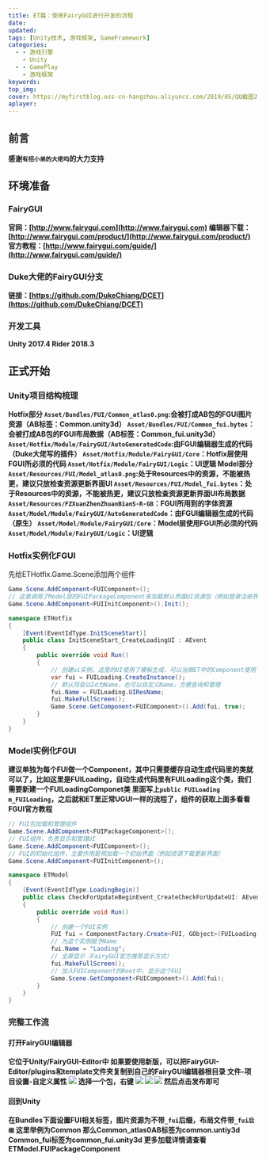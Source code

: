 ```yaml
---
title: ET篇：使用FairyGUI进行开发的流程
date:
updated:
tags: [Unity技术, 游戏框架, GameFramework]
categories:
  - - 游戏引擎
    - Unity
  - - GamePlay
    - 游戏框架
keywords:
top_img:
cover: https://myfirstblog.oss-cn-hangzhou.aliyuncs.com/2019/05/QQ截图20190501110327.png
aplayer:
---
```

<meta name="referrer" content="no-referrer" />

## 前言
**感谢`有招小弟的大佬吗`的大力支持**

## 环境准备

### FairyGUI

**官网：[http://www.fairygui.com](http://www.fairygui.com)
编辑器下载：[http://www.fairygui.com/product/](http://www.fairygui.com/product/)
官方教程：[http://www.fairygui.com/guide/](http://www.fairygui.com/guide/)**

### Duke大佬的FairyGUI分支

**链接：[https://github.com/DukeChiang/DCET](https://github.com/DukeChiang/DCET)**

### 开发工具

**Unity 2017.4
Rider 2018.3**

## 正式开始

### Unity项目结构梳理
**Hotfix部分
`Asset/Bundles/FUI/Common_atlas0.png`:会被打成AB包的FGUI图片资源（AB标签：Common.unity3d）
`Asset/Bundles/FUI/Common_fui.bytes`：会被打成AB包的FGUI布局数据（AB标签：Common_fui.unity3d）
`Asset/Hotfix/Module/FairyGUI/AutoGeneratedCode`:由FGUI编辑器生成的代码（Duke大佬写的插件）
`Asset/Hotfix/Module/FairyGUI/Core`：Hotfix层使用FGUI所必须的代码
`Asset/Hotfix/Module/FairyGUI/Logic`：UI逻辑
Model部分
`Asset/Resources/FUI/Model_atlas0.png`:处于Resources中的资源，不能被热更，建议只放检查资源更新界面UI
`Asset/Resources/FUI/Model_fui.bytes`：处于Resources中的资源，不能被热更，建议只放检查资源更新界面UI布局数据
`Asset/Resources/FZXuanZhenZhuanBianS-R-GB`：FGUI所用到的字体资源
`Asset/Model/Module/FairyGUI/AutoGeneratedCode`：由FGUI编辑器生成的代码（原生）
`Asset/Model/Module/FairyGUI/Core`：Model层使用FGUI所必须的代码
`Asset/Model/Module/FairyGUI/Logic`：UI逻辑**

### Hotfix实例化FGUI

先给ETHotfix.Game.Scene添加两个组件
```csharp
Game.Scene.AddComponent<FUIComponent>();
// 这里调用了Model层的FUIPackageComponent来加载默认界面UI资源包（例如登录注册界面）
Game.Scene.AddComponent<FUIInitComponent>().Init();
```

```csharp
namespace ETHotfix
{
    [Event(EventIdType.InitSceneStart)]
	public class InitSceneStart_CreateLoadingUI : AEvent
	{
        public override void Run()
        {
			// 创建ui实例，这里的UI使用了模板生成，可以当做ET中的Component使用
            var fui = FUILoading.CreateInstance();
            // 默认将会以Id为Name，也可以自定义Name，方便查询和管理
            fui.Name = FUILoading.UIResName;
            fui.MakeFullScreen();
            Game.Scene.GetComponent<FUIComponent>().Add(fui, true);
        }
    }
}
```
### Model实例化FGUI
**建议单独为每个FUI做一个Component，其中只需要缓存自动生成代码里的类就可以了，比如这里是FUILoading，自动生成代码里有FUILoading这个类，我们需要新建一个FUILoadingComponet类
里面写上`public FUILoading m_FUILoading`，之后就和ET里正常UGUI一样的流程了，组件的获取上面多看看FGUI官方教程**
```csharp
// FUI包加载和管理组件
Game.Scene.AddComponent<FUIPackageComponent>();
// FUI组件，负责显示和管理UI
Game.Scene.AddComponent<FUIComponent>();
// FUI的初始化组件，主要作用是预加载一个初始界面（例如资源下载更新界面）
Game.Scene.AddComponent<FUIInitComponent>();
```

```csharp
namespace ETModel
{
    [Event(EventIdType.LoadingBegin)]
    public class CheckForUpdateBeginEvent_CreateCheckForUpdateUI: AEvent
    {
        public override void Run()
        {
			// 创建一个FUI实例
            FUI fui = ComponentFactory.Create<FUI, GObject>(FUILoading.CreateInstance());
			// 为这个实例赋予Name
            fui.Name = "Laoding";
			// 全屏显示（FairyGUI官方推荐显示方式）
            fui.MakeFullScreen();
			// 加入FUIComponent的Root中，显示这个FUI
            Game.Scene.GetComponent<FUIComponent>().Add(fui);
        }
    }
}
```

### 完整工作流

#### 打开FairyGUI编辑器
**它位于Unity/FairyGUI-Editor中
如果要使用新版，可以把FairyGUI-Editor/plugins和template文件夹复制到自己的FairyGUI编辑器根目录
文件-项目设置-自定义属性
![](https://myfirstblog.oss-cn-hangzhou.aliyuncs.com/2019/05/QQ截图20190501110047.png)
选择一个包，右键
![](https://myfirstblog.oss-cn-hangzhou.aliyuncs.com/2019/05/QQ截图20190501110151.png)
![](https://myfirstblog.oss-cn-hangzhou.aliyuncs.com/2019/05/QQ截图20190501110327.png)
![](https://myfirstblog.oss-cn-hangzhou.aliyuncs.com/2019/05/QQ截图20190501110403.png)
然后点击发布即可**

#### 回到Unity

**在Bundles下面设置FUI相关标签，图片资源为不带`_fui`后缀，布局文件带`_fui后缀`
这里举例为Common
那么Common_atlas0AB标签为common.untiy3d
Common_fui标签为common_fui.unity3d
更多加载详情请查看
ETModel.FUIPackageComponent**
